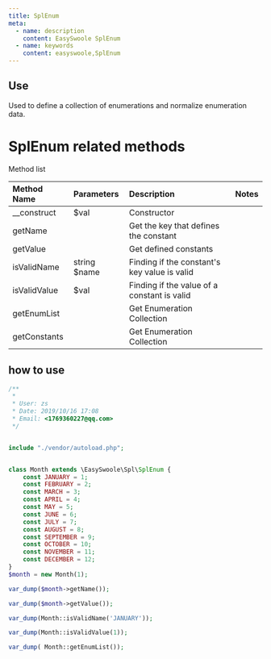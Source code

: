 ```yaml
---
title: SplEnum
meta:
  - name: description
    content: EasySwoole SplEnum
  - name: keywords
    content: easyswoole,SplEnum
---
```




## Use
Used to define a collection of enumerations and normalize enumeration data.

# SplEnum related methods

Method list

| Method Name | Parameters | Description | Notes |
| :----------- | :----------- | :--------------------- | :--- |
| __construct | $val       | Constructor |      |
| getName     |            | Get the key that defines the constant |        |
| getValue    |            | Get defined constants |            |
| isValidName | string $name | Finding if the constant's key value is valid |       |
| isValidValue | $val       | Finding if the value of a constant is valid |     |
| getEnumList  |            | Get Enumeration Collection |      |
| getConstants |            | Get Enumeration Collection |      |

## how to use

```php
/**
 *
 * User: zs
 * Date: 2019/10/16 17:08
 * Email: <1769360227@qq.com>
 */


include "./vendor/autoload.php";


class Month extends \EasySwoole\Spl\SplEnum {
    const JANUARY = 1;
    const FEBRUARY = 2;
    const MARCH = 3;
    const APRIL = 4;
    const MAY = 5;
    const JUNE = 6;
    const JULY = 7;
    const AUGUST = 8;
    const SEPTEMBER = 9;
    const OCTOBER = 10;
    const NOVEMBER = 11;
    const DECEMBER = 12;
}
$month = new Month(1);

var_dump($month->getName());

var_dump($month->getValue());

var_dump(Month::isValidName('JANUARY'));

var_dump(Month::isValidValue(1));

var_dump( Month::getEnumList());


```

